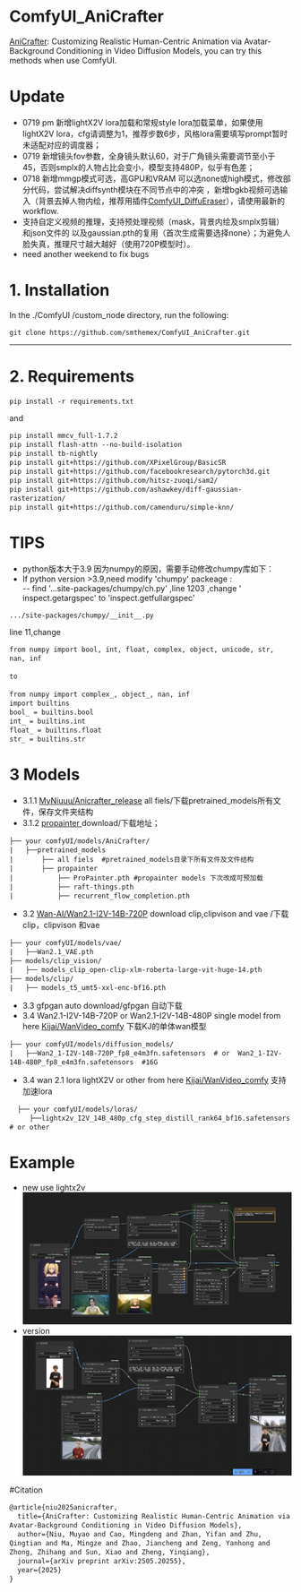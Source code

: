 # ComfyUI_AniCrafter
[AniCrafter](https://github.com/MyNiuuu/AniCrafter): Customizing Realistic Human-Centric Animation via Avatar-Background Conditioning in Video Diffusion Models, you can try this methods  when use ComfyUI.

# Update 
* 0719 pm 新增lightX2V lora加载和常规style lora加载菜单，如果使用lightX2V lora，cfg请调整为1，推荐步数6步，风格lora需要填写prompt暂时未适配对应的调度器；
* 0719 新增镜头fov参数，全身镜头默认60，对于广角镜头需要调节至小于45，否则smplx的人物占比会变小，模型支持480P，似乎有色差；
* 0718 新增mmgp模式可选，高GPU和VRAM 可以选none或high模式，修改部分代码，尝试解决diffsynth模块在不同节点中的冲突 ，新增bgkb视频可选输入（背景去掉人物内绘，推荐用插件[ComfyUI_DiffuEraser](https://github.com/smthemex/ComfyUI_DiffuEraser)），请使用最新的workflow.
* 支持自定义视频的推理，支持预处理视频（mask，背景内绘及smplx剪辑）和json文件的 以及gaussian.pth的复用（首次生成需要选择none）；为避免人脸失真，推理尺寸越大越好（使用720P模型时）。
* need another weekend to fix bugs

# 1. Installation

In the ./ComfyUI /custom_node directory, run the following:   
```
git clone https://github.com/smthemex/ComfyUI_AniCrafter.git
```
---

# 2. Requirements  

```
pip install -r requirements.txt
```
and 
```
pip install mmcv_full-1.7.2
pip install flash-attn --no-build-isolation
pip install tb-nightly
pip install git+https://github.com/XPixelGroup/BasicSR
pip install git+https://github.com/facebookresearch/pytorch3d.git
pip install git+https://github.com/hitsz-zuoqi/sam2/
pip install git+https://github.com/ashawkey/diff-gaussian-rasterization/
pip install git+https://github.com/camenduru/simple-knn/

```

# TIPS
* python版本大于3.9 因为numpy的原因，需要手动修改chumpy库如下：
* If python version >3.9,need modify 'chumpy' packeage  :  
  -- find  '...site-packages/chumpy/ch.py' ,line 1203 ,change ' inspect.getargspec' to 'inspect.getfullargspec'
```
.../site-packages/chumpy/__init__.py
```
line 11,change
```
from numpy import bool, int, float, complex, object, unicode, str, nan, inf

to

from numpy import complex_, object_, nan, inf
import builtins
bool_ = builtins.bool
int_ = builtins.int
float_ = builtins.float
str_ = builtins.str
```

# 3  Models
* 3.1.1 [MyNiuuu/Anicrafter_release](https://huggingface.co/MyNiuuu/Anicrafter_release/tree/main) all fiels/下载pretrained_models所有文件，保存文件夹结构
* 3.1.2 [propainter ](https://github.com/sczhou/ProPainter/releases/download/v0.1.0/) download/下载地址；
```
├── your comfyUI/models/AniCrafter/
|   ├──pretrained_models
|       ├── all fiels  #pretrained_models目录下所有文件及文件结构
|       ├── propainter
|           ├── ProPainter.pth #propainter models 下次改成可预加载
|           ├── raft-things.pth
|           ├── recurrent_flow_completion.pth
```
* 3.2 [Wan-AI/Wan2.1-I2V-14B-720P](https://huggingface.co/Wan-AI/Wan2.1-I2V-14B-720P/tree/main) download clip,clipvison and vae /下载clip，clipvison 和vae  
```
├── your comfyUI/models/vae/
|   ├──Wan2.1_VAE.pth
├── models/clip_vision/
|   ├── models_clip_open-clip-xlm-roberta-large-vit-huge-14.pth
├── models/clip/
|   ├── models_t5_umt5-xxl-enc-bf16.pth
```
* 3.3 gfpgan auto download/gfpgan 自动下载
* 3.4 Wan2.1-I2V-14B-720P  or Wan2.1-I2V-14B-480P  single model  from here [Kijai/WanVideo_comfy](https://huggingface.co/Kijai/WanVideo_comfy/tree/main) 下载KJ的单体wan模型  
```
├── your comfyUI/models/diffusion_models/
|   ├──Wan2_1-I2V-14B-720P_fp8_e4m3fn.safetensors  # or  Wan2_1-I2V-14B-480P_fp8_e4m3fn.safetensors  #16G
```
* 3.4 wan 2.1 lora lightX2V or other from here [Kijai/WanVideo_comfy](https://huggingface.co/Kijai/WanVideo_comfy/tree/main)  支持加速lora
```
  ├── your comfyUI/models/loras/
     ├──lightx2v_I2V_14B_480p_cfg_step_distill_rank64_bf16.safetensors # or other 
```

# Example
* new use lightx2v
![](https://github.com/smthemex/ComfyUI_AniCrafter/blob/main/example_workflows/example.png)
*   version
![](https://github.com/smthemex/ComfyUI_AniCrafter/blob/main/example_workflows/example.gif)


#Citation
```
@article{niu2025anicrafter,
  title={AniCrafter: Customizing Realistic Human-Centric Animation via Avatar-Background Conditioning in Video Diffusion Models},
  author={Niu, Muyao and Cao, Mingdeng and Zhan, Yifan and Zhu, Qingtian and Ma, Mingze and Zhao, Jiancheng and Zeng, Yanhong and Zhong, Zhihang and Sun, Xiao and Zheng, Yinqiang},
  journal={arXiv preprint arXiv:2505.20255},
  year={2025}
}
```
